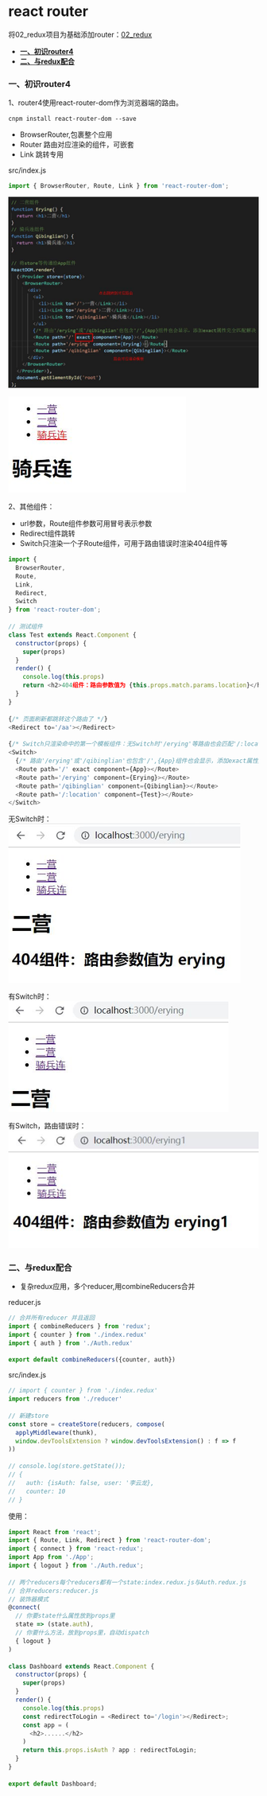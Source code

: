 # react router

将02_redux项目为基础添加router：[02_redux](https://github.com/ccyinghua/React/tree/master/02_redux)

- [**一、初识router4**](#一、初识router4)
- [**二、与redux配合**](#二、与redux配合)


### <a id="一、初识router4"></a>一、初识router4

1、router4使用react-router-dom作为浏览器端的路由。
```
cnpm install react-router-dom --save
```
- BrowserRouter,包裹整个应用
- Router 路由对应渲染的组件，可嵌套
- Link 跳转专用

src/index.js
```javascript
import { BrowserRouter, Route, Link } from 'react-router-dom';
```
![](./resource/1.jpg)

![](./resource/2.jpg)

2、其他组件：
- url参数，Route组件参数可用冒号表示参数
- Redirect组件跳转
- Switch只渲染一个子Route组件，可用于路由错误时渲染404组件等

```javascript
import { 
  BrowserRouter, 
  Route, 
  Link,
  Redirect,
  Switch
} from 'react-router-dom';

// 测试组件
class Test extends React.Component {
  constructor(props) {
    super(props)
  }
  render() {
    console.log(this.props)
    return <h2>404组件：路由参数值为 {this.props.match.params.location}</h2>
  }
}

{/* 页面刷新都跳转这个路由了 */}
<Redirect to='/aa'></Redirect>

{/* Switch只渲染命中的第一个模板组件：无Switch时'/erying'等路由也会匹配'/:location'从而渲染Test组件 */}
<Switch>
  {/* 路由'/erying'或'/qibinglian'也包含'/',{App}组件也会显示，添加exact属性完全匹配解决 */}
  <Route path='/' exact component={App}></Route>
  <Route path='/erying' component={Erying}></Route>
  <Route path='/qibinglian' component={Qibinglian}></Route>
  <Route path='/:location' component={Test}></Route>
</Switch>
```
无Switch时：<br>
![](./resource/3.jpg)

有Switch时：<br>
![](./resource/4.jpg)

有Switch，路由错误时：<br>
![](./resource/5.jpg)


### <a id="二、与redux配合"></a>二、与redux配合

- 复杂redux应用，多个reducer,用combineReducers合并

reducer.js
```javascript
// 合并所有reducer 并且返回
import { combineReducers } from 'redux';
import { counter } from './index.redux'
import { auth } from './Auth.redux'

export default combineReducers({counter, auth})
```
src/index.js
```javascript
// import { counter } from './index.redux'
import reducers from './reducer'

// 新建store
const store = createStore(reducers, compose(
  applyMiddleware(thunk),
  window.devToolsExtension ? window.devToolsExtension() : f => f
))

// console.log(store.getState()); 
// {
//   auth: {isAuth: false, user: '李云龙},
//   counter: 10
// }
```
使用：
```javascript
import React from 'react';
import { Route, Link, Redirect } from 'react-router-dom';
import { connect } from 'react-redux';
import App from './App';
import { logout } from './Auth.redux';

// 两个reducers每个reducers都有一个state:index.redux.js与Auth.redux.js
// 合并reducers:reducer.js
// 装饰器模式
@connect(
  // 你要state什么属性放到props里
  state => (state.auth),
  // 你要什么方法，放到props里，自动dispatch
  { logout }
)

class Dashboard extends React.Component {
  constructor(props) {
    super(props)
  }
  render() {
    console.log(this.props)
    const redirectToLogin = <Redirect to='/login'></Redirect>;
    const app = (
      <h2>......</h2>
    )
    return this.props.isAuth ? app : redirectToLogin;
  }
}

export default Dashboard;
```










